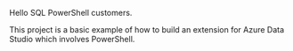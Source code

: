 Hello SQL PowerShell customers.

This project is a basic example of how to build an extension for Azure Data Studio which involves PowerShell.